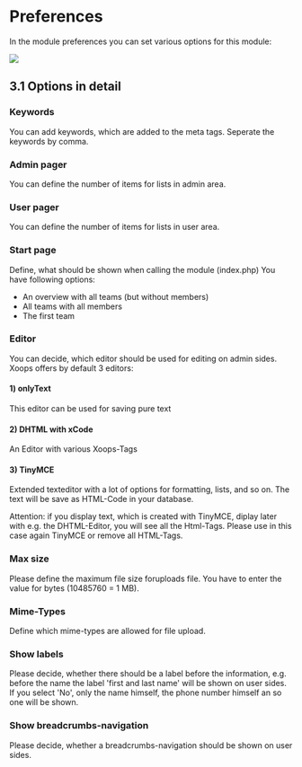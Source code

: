 # Preferences

In the module preferences you can set various options for this module:

![](https://github.com/XoopsDocs/wggallery-tutorial/tree/970974041b371931e9142e26945f03af9877c0f0/english/.gitbook/assets/3preferences.png)

## 3.1 Options in detail

### Keywords

You can add keywords, which are added to the meta tags. Seperate the keywords by comma.

### Admin pager

You can define the number of items for lists in admin area.

### User pager

You can define the number of items for lists in user area.

### Start page

Define, what should be shown when calling the module \(index.php\) You have following options:

* An overview with all teams \(but without members\)
* All teams with all members
* The first team

### Editor

You can decide, which editor should be used for editing on admin sides. Xoops offers by default 3 editors:

#### 1\) onlyText

This editor can be used for saving pure text

#### 2\) DHTML with xCode

An Editor with various Xoops-Tags

#### 3\) TinyMCE

Extended texteditor with a lot of options for formatting, lists, and so on. The text will be save as HTML-Code in your database.

Attention: if you display text, which is created with TinyMCE, diplay later with e.g. the DHTML-Editor, you will see all the Html-Tags. Please use in this case again TinyMCE or remove all HTML-Tags.

### Max size

Please define the maximum file size foruploads file. You have to enter the value for bytes \(10485760 = 1 MB\).

### Mime-Types

Define which mime-types are allowed for file upload.

### Show labels

Please decide, whether there should be a label before the information, e.g. before the name the label 'first and last name' will be shown on user sides. If you select 'No', only the name himself, the phone number himself an so one will be shown.

### Show breadcrumbs-navigation

Please decide, whether a breadcrumbs-navigation should be shown on user sides.

